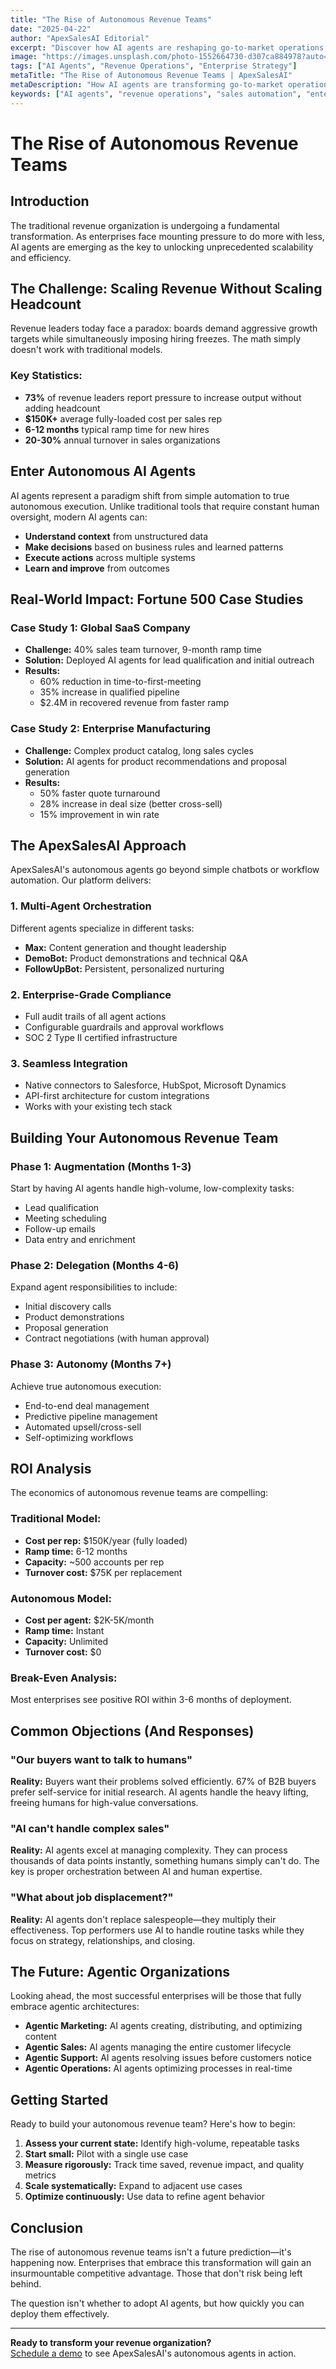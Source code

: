 ```yaml
---
title: "The Rise of Autonomous Revenue Teams"
date: "2025-04-22"
author: "ApexSalesAI Editorial"
excerpt: "Discover how AI agents are reshaping go-to-market operations, helping teams do more with less — and scale without headcount. This comprehensive analysis explores real-world case studies from Fortune 500 companies deploying AI agents across their revenue org."
image: "https://images.unsplash.com/photo-1552664730-d307ca884978?auto=format&fit=crop&w=1200&q=80"
tags: ["AI Agents", "Revenue Operations", "Enterprise Strategy"]
metaTitle: "The Rise of Autonomous Revenue Teams | ApexSalesAI"
metaDescription: "How AI agents are transforming go-to-market operations and enabling teams to scale without headcount."
keywords: ["AI agents", "revenue operations", "sales automation", "enterprise AI"]
---
```


# The Rise of Autonomous Revenue Teams

## Introduction

The traditional revenue organization is undergoing a fundamental transformation. As enterprises face mounting pressure to do more with less, AI agents are emerging as the key to unlocking unprecedented scalability and efficiency.

## The Challenge: Scaling Revenue Without Scaling Headcount

Revenue leaders today face a paradox: boards demand aggressive growth targets while simultaneously imposing hiring freezes. The math simply doesn't work with traditional models.

### Key Statistics:
- **73%** of revenue leaders report pressure to increase output without adding headcount
- **$150K+** average fully-loaded cost per sales rep
- **6-12 months** typical ramp time for new hires
- **20-30%** annual turnover in sales organizations

## Enter Autonomous AI Agents

AI agents represent a paradigm shift from simple automation to true autonomous execution. Unlike traditional tools that require constant human oversight, modern AI agents can:

- **Understand context** from unstructured data
- **Make decisions** based on business rules and learned patterns
- **Execute actions** across multiple systems
- **Learn and improve** from outcomes

## Real-World Impact: Fortune 500 Case Studies

### Case Study 1: Global SaaS Company
- **Challenge:** 40% sales team turnover, 9-month ramp time
- **Solution:** Deployed AI agents for lead qualification and initial outreach
- **Results:**
  - 60% reduction in time-to-first-meeting
  - 35% increase in qualified pipeline
  - $2.4M in recovered revenue from faster ramp

### Case Study 2: Enterprise Manufacturing
- **Challenge:** Complex product catalog, long sales cycles
- **Solution:** AI agents for product recommendations and proposal generation
- **Results:**
  - 50% faster quote turnaround
  - 28% increase in deal size (better cross-sell)
  - 15% improvement in win rate

## The ApexSalesAI Approach

ApexSalesAI's autonomous agents go beyond simple chatbots or workflow automation. Our platform delivers:

### 1. **Multi-Agent Orchestration**
Different agents specialize in different tasks:
- **Max:** Content generation and thought leadership
- **DemoBot:** Product demonstrations and technical Q&A
- **FollowUpBot:** Persistent, personalized nurturing

### 2. **Enterprise-Grade Compliance**
- Full audit trails of all agent actions
- Configurable guardrails and approval workflows
- SOC 2 Type II certified infrastructure

### 3. **Seamless Integration**
- Native connectors to Salesforce, HubSpot, Microsoft Dynamics
- API-first architecture for custom integrations
- Works with your existing tech stack

## Building Your Autonomous Revenue Team

### Phase 1: Augmentation (Months 1-3)
Start by having AI agents handle high-volume, low-complexity tasks:
- Lead qualification
- Meeting scheduling
- Follow-up emails
- Data entry and enrichment

### Phase 2: Delegation (Months 4-6)
Expand agent responsibilities to include:
- Initial discovery calls
- Product demonstrations
- Proposal generation
- Contract negotiations (with human approval)

### Phase 3: Autonomy (Months 7+)
Achieve true autonomous execution:
- End-to-end deal management
- Predictive pipeline management
- Automated upsell/cross-sell
- Self-optimizing workflows

## ROI Analysis

The economics of autonomous revenue teams are compelling:

### Traditional Model:
- **Cost per rep:** $150K/year (fully loaded)
- **Ramp time:** 6-12 months
- **Capacity:** ~500 accounts per rep
- **Turnover cost:** $75K per replacement

### Autonomous Model:
- **Cost per agent:** $2K-5K/month
- **Ramp time:** Instant
- **Capacity:** Unlimited
- **Turnover cost:** $0

### Break-Even Analysis:
Most enterprises see positive ROI within 3-6 months of deployment.

## Common Objections (And Responses)

### "Our buyers want to talk to humans"
**Reality:** Buyers want their problems solved efficiently. 67% of B2B buyers prefer self-service for initial research. AI agents handle the heavy lifting, freeing humans for high-value conversations.

### "AI can't handle complex sales"
**Reality:** AI agents excel at managing complexity. They can process thousands of data points instantly, something humans simply can't do. The key is proper orchestration between AI and human expertise.

### "What about job displacement?"
**Reality:** AI agents don't replace salespeople—they multiply their effectiveness. Top performers use AI to handle routine tasks while they focus on strategy, relationships, and closing.

## The Future: Agentic Organizations

Looking ahead, the most successful enterprises will be those that fully embrace agentic architectures:

- **Agentic Marketing:** AI agents creating, distributing, and optimizing content
- **Agentic Sales:** AI agents managing the entire customer lifecycle
- **Agentic Support:** AI agents resolving issues before customers notice
- **Agentic Operations:** AI agents optimizing processes in real-time

## Getting Started

Ready to build your autonomous revenue team? Here's how to begin:

1. **Assess your current state:** Identify high-volume, repeatable tasks
2. **Start small:** Pilot with a single use case
3. **Measure rigorously:** Track time saved, revenue impact, and quality metrics
4. **Scale systematically:** Expand to adjacent use cases
5. **Optimize continuously:** Use data to refine agent behavior

## Conclusion

The rise of autonomous revenue teams isn't a future prediction—it's happening now. Enterprises that embrace this transformation will gain an insurmountable competitive advantage. Those that don't risk being left behind.

The question isn't whether to adopt AI agents, but how quickly you can deploy them effectively.

---

**Ready to transform your revenue organization?**  
[Schedule a demo](https://apexsalesai.com/demo) to see ApexSalesAI's autonomous agents in action.
